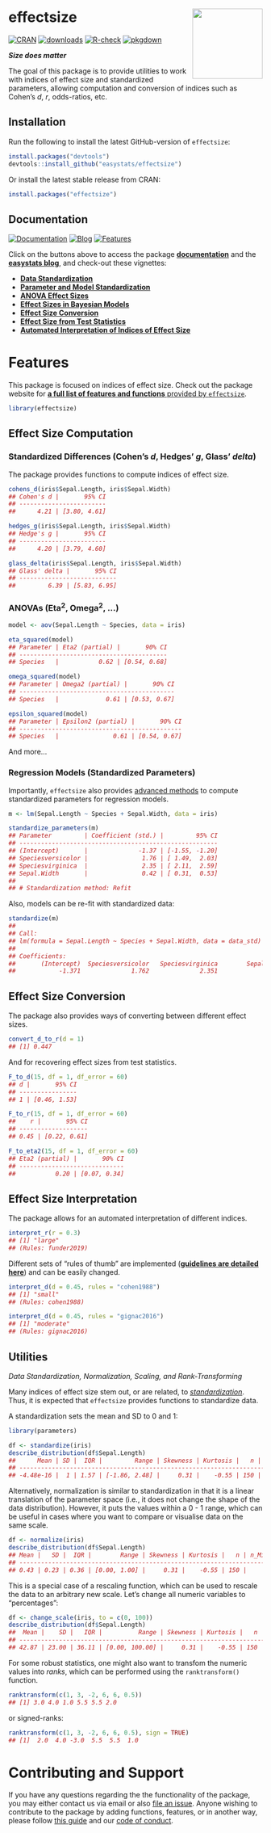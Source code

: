
# effectsize <img src='man/figures/logo.png' align="right" height="139" />

[![CRAN](http://www.r-pkg.org/badges/version/effectsize)](https://cran.r-project.org/package=effectsize)
[![downloads](http://cranlogs.r-pkg.org/badges/effectsize)](https://cran.r-project.org/package=effectsize)
[![R-check](https://github.com/easystats/effectsize/workflows/R-check/badge.svg)](https://github.com/easystats/effectsize/actions)
[![pkgdown](https://github.com/easystats/effectsize/workflows/pkgdown/badge.svg)](https://github.com/easystats/effectsize/actions)

***Size does matter***

The goal of this package is to provide utilities to work with indices of
effect size and standardized parameters, allowing computation and
conversion of indices such as Cohen’s *d*, *r*, odds-ratios, etc.

## Installation

Run the following to install the latest GitHub-version of `effectsize`:

``` r
install.packages("devtools")
devtools::install_github("easystats/effectsize")
```

Or install the latest stable release from CRAN:

``` r
install.packages("effectsize")
```

## Documentation

[![Documentation](https://img.shields.io/badge/documentation-effectsize-orange.svg?colorB=E91E63)](https://easystats.github.io/effectsize/)
[![Blog](https://img.shields.io/badge/blog-easystats-orange.svg?colorB=FF9800)](https://easystats.github.io/blog/posts/)
[![Features](https://img.shields.io/badge/features-effectsize-orange.svg?colorB=2196F3)](https://easystats.github.io/effectsize/reference/index.html)

Click on the buttons above to access the package
[**documentation**](https://easystats.github.io/effectsize/) and the
[**easystats blog**](https://easystats.github.io/blog/posts/), and
check-out these vignettes:

  - [**Data
    Standardization**](https://easystats.github.io/effectsize/articles/standardize_data.html)
  - [**Parameter and Model
    Standardization**](https://easystats.github.io/effectsize/articles/standardize_parameters.html)
  - [**ANOVA Effect
    Sizes**](https://easystats.github.io/effectsize/articles/anovaES.html)
  - [**Effect Sizes in Bayesian
    Models**](https://easystats.github.io/effectsize/articles/bayesian_models.html)
  - [**Effect Size
    Conversion**](https://easystats.github.io/effectsize/articles/convert.html)
  - [**Effect Size from Test
    Statistics**](https://easystats.github.io/effectsize/articles/from_test_statistics.html)
  - [**Automated Interpretation of Indices of Effect
    Size**](https://easystats.github.io/effectsize/articles/interpret.html)

# Features

This package is focused on indices of effect size. Check out the package
website for [**a full list of features and functions** provided by
`effectsize`](https://easystats.github.io/effectsize/reference/index.html).

``` r
library(effectsize)
```

## Effect Size Computation

### Standardized Differences (Cohen’s *d*, Hedges’ *g*, Glass’ *delta*)

The package provides functions to compute indices of effect size.

``` r
cohens_d(iris$Sepal.Length, iris$Sepal.Width)
## Cohen's d |       95% CI
## ------------------------
##      4.21 | [3.80, 4.61]

hedges_g(iris$Sepal.Length, iris$Sepal.Width)
## Hedge's g |       95% CI
## ------------------------
##      4.20 | [3.79, 4.60]

glass_delta(iris$Sepal.Length, iris$Sepal.Width)
## Glass' delta |       95% CI
## ---------------------------
##         6.39 | [5.83, 6.95]
```

### ANOVAs (Eta<sup>2</sup>, Omega<sup>2</sup>, …)

``` r
model <- aov(Sepal.Length ~ Species, data = iris)

eta_squared(model)
## Parameter | Eta2 (partial) |       90% CI
## -----------------------------------------
## Species   |           0.62 | [0.54, 0.68]

omega_squared(model)
## Parameter | Omega2 (partial) |       90% CI
## -------------------------------------------
## Species   |             0.61 | [0.53, 0.67]

epsilon_squared(model)
## Parameter | Epsilon2 (partial) |       90% CI
## ---------------------------------------------
## Species   |               0.61 | [0.54, 0.67]
```

And more…

### Regression Models (Standardized Parameters)

Importantly, `effectsize` also provides [advanced
methods](https://easystats.github.io/effectsize/articles/standardize_parameters.html)
to compute standardized parameters for regression models.

``` r
m <- lm(Sepal.Length ~ Species + Sepal.Width, data = iris)

standardize_parameters(m)
## Parameter         | Coefficient (std.) |         95% CI
## -------------------------------------------------------
## (Intercept)       |              -1.37 | [-1.55, -1.20]
## Speciesversicolor |               1.76 | [ 1.49,  2.03]
## Speciesvirginica  |               2.35 | [ 2.11,  2.59]
## Sepal.Width       |               0.42 | [ 0.31,  0.53]
## 
## # Standardization method: Refit
```

Also, models can be re-fit with standardized data:

``` r
standardize(m)
## 
## Call:
## lm(formula = Sepal.Length ~ Species + Sepal.Width, data = data_std)
## 
## Coefficients:
##       (Intercept)  Speciesversicolor   Speciesvirginica        Sepal.Width  
##            -1.371              1.762              2.351              0.423
```

<!-- add cohens_f2? -->

## Effect Size Conversion

The package also provides ways of converting between different effect
sizes.

``` r
convert_d_to_r(d = 1)
## [1] 0.447
```

And for recovering effect sizes from test statistics.

``` r
F_to_d(15, df = 1, df_error = 60)
## d |       95% CI
## ----------------
## 1 | [0.46, 1.53]

F_to_r(15, df = 1, df_error = 60)
##    r |       95% CI
## -------------------
## 0.45 | [0.22, 0.61]

F_to_eta2(15, df = 1, df_error = 60)
## Eta2 (partial) |       90% CI
## -----------------------------
##           0.20 | [0.07, 0.34]
```

## Effect Size Interpretation

The package allows for an automated interpretation of different indices.

``` r
interpret_r(r = 0.3)
## [1] "large"
## (Rules: funder2019)
```

Different sets of “rules of thumb” are implemented ([**guidelines are
detailed
here**](https://easystats.github.io/effectsize/articles/interpret.html))
and can be easily changed.

``` r
interpret_d(d = 0.45, rules = "cohen1988")
## [1] "small"
## (Rules: cohen1988)

interpret_d(d = 0.45, rules = "gignac2016")
## [1] "moderate"
## (Rules: gignac2016)
```

## Utilities

*Data Standardization, Normalization, Scaling, and Rank-Transforming*

Many indices of effect size stem out, or are related, to
[*standardization*](https://easystats.github.io/effectsize/articles/standardize_parameters.html).
Thus, it is expected that `effectsize` provides functions to standardize
data.

A standardization sets the mean and SD to 0 and 1:

``` r
library(parameters)

df <- standardize(iris)
describe_distribution(df$Sepal.Length)
##      Mean | SD |  IQR |         Range | Skewness | Kurtosis |   n | n_Missing
## -----------------------------------------------------------------------------
## -4.48e-16 |  1 | 1.57 | [-1.86, 2.48] |     0.31 |    -0.55 | 150 |         0
```

Alternatively, normalization is similar to standardization in that it is
a linear translation of the parameter space (i.e., it does not change
the shape of the data distribution). However, it puts the values within
a 0 - 1 range, which can be useful in cases where you want to compare or
visualise data on the same scale.

``` r
df <- normalize(iris)
describe_distribution(df$Sepal.Length)
## Mean |   SD |  IQR |        Range | Skewness | Kurtosis |   n | n_Missing
## -------------------------------------------------------------------------
## 0.43 | 0.23 | 0.36 | [0.00, 1.00] |     0.31 |    -0.55 | 150 |         0
```

This is a special case of a rescaling function, which can be used to
rescale the data to an arbitrary new scale. Let’s change all numeric
variables to “percentages”:

``` r
df <- change_scale(iris, to = c(0, 100)) 
describe_distribution(df$Sepal.Length)
##  Mean |    SD |   IQR |          Range | Skewness | Kurtosis |   n | n_Missing
## ------------------------------------------------------------------------------
## 42.87 | 23.00 | 36.11 | [0.00, 100.00] |     0.31 |    -0.55 | 150 |         0
```

For some robust statistics, one might also want to transfom the numeric
values into *ranks*, which can be performed using the `ranktransform()`
function.

``` r
ranktransform(c(1, 3, -2, 6, 6, 0.5))
## [1] 3.0 4.0 1.0 5.5 5.5 2.0
```

or signed-ranks:

``` r
ranktransform(c(1, 3, -2, 6, 6, 0.5), sign = TRUE)
## [1]  2.0  4.0 -3.0  5.5  5.5  1.0
```

# Contributing and Support

If you have any questions regarding the the functionality of the
package, you may either contact us via email or also [file an
issue](https://github.com/easystats/effectsize/issues). Anyone wishing
to contribute to the package by adding functions, features, or in
another way, please follow [this
guide](https://github.com/easystats/effectsize/blob/main/.github/CONTRIBUTING.md)
and our [code of
conduct](https://github.com/easystats/effectsize/blob/main/.github/CODE_OF_CONDUCT.md).
